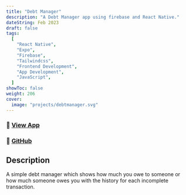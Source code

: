 ```yaml
---
title: "Debt Manager"
description: "A Debt Manager app using firebase and React Native."
dateString: Feb 2023
draft: false
tags:
  [
    "React Native",
    "Expo",
    "Firebase",
    "Tailwindcss",
    "Frontend Development",
    "App Development",
    "JavaScript",
  ]
showToc: false
weight: 206
cover:
  image: "projects/debtmanager.svg"
---
```


### 🔗 [View App](https://expo.dev/@harshalranjhani/debt-manager)

### 🔗 [GitHub](https://github.com/harshalranjhani/debt-manager)

## Description

A simple debt manager which shows how much you owe to someone or how much someone owes you with the history for each incomplete transaction.
